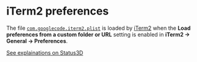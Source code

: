 # iTerm2 preferences

The file [`com.googlecode.iterm2.plist`](./com.googlecode.iterm2.plist) is loaded by [iTerm2](https://iterm2.com/) when the **Load preferences from a custom folder or URL** setting is enabled in **iTerm2 → General → Preferences**.

[See explainations on Status3D](http://stratus3d.com/blog/2015/02/28/sync-iterm2-profile-with-dotfiles-repository/)  
